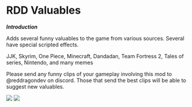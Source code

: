 # RDD Valuables

***Introduction***

Adds several funny valuables to the game from various sources. Several have special scripted effects.

JJK, Skyrim, One Piece, Minecraft, Dandadan, Team Fortress 2, Tales of series, Nintendo, and many memes

Please send any funny clips of your gameplay involving this mod to @reddragondev on discord. Those that send the best
clips will be able to suggest new valuables.

![](https://i.imgur.com/4hvtCuC.jpeg)
![](https://i.imgur.com/7KteYyM.jpeg)





